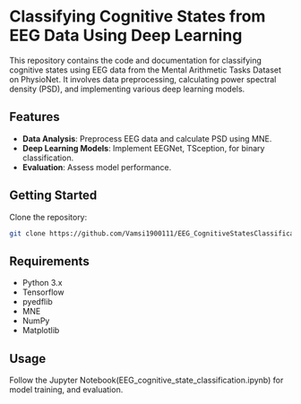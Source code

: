 # Classifying Cognitive States from EEG Data Using Deep Learning

This repository contains the code and documentation for classifying cognitive states using EEG data from the Mental Arithmetic Tasks Dataset on PhysioNet. It involves data preprocessing, calculating power spectral density (PSD), and implementing various deep learning models.

## Features

- **Data Analysis**: Preprocess EEG data and calculate PSD using MNE.
- **Deep Learning Models**: Implement EEGNet, TSception, for binary classification.
- **Evaluation**: Assess model performance.

## Getting Started

Clone the repository:

```sh
git clone https://github.com/Vamsi1900111/EEG_CognitiveStatesClassification.git
```

## Requirements

- Python 3.x
- Tensorflow
- pyedflib
- MNE
- NumPy
- Matplotlib

## Usage

Follow the Jupyter Notebook(EEG_cognitive_state_classification.ipynb) for model training, and evaluation.

